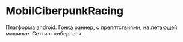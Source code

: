 # MobilCiberpunkRacing
Платформа android.
Гонка раннер, с препятствиями, на летающей машинке.
Сеттинг киберпанк.
